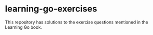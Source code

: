 # learning-go-exercises
This repository has solutions to the exercise questions mentioned in the Learning Go book.
